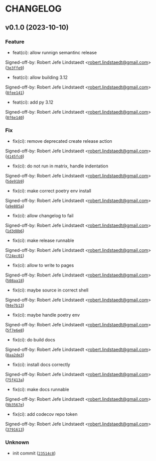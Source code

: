 # CHANGELOG



## v0.1.0 (2023-10-10)

### Feature

* feat(ci): allow runnign semantinc release

Signed-off-by: Robert Jefe Lindstaedt &lt;robert.lindstaedt@gmail.com&gt; ([`3e3ffe9`](https://github.com/eljefedelrodeodeljefe/py-helmet/commit/3e3ffe9d4d7b9b6d627b12a6bc9af70b5adc042e))

* feat(ci): allow building 3.12

Signed-off-by: Robert Jefe Lindstaedt &lt;robert.lindstaedt@gmail.com&gt; ([`8fee141`](https://github.com/eljefedelrodeodeljefe/py-helmet/commit/8fee141a9260a4070be554647a77c435f599d03c))

* feat(ci): add py 3.12

Signed-off-by: Robert Jefe Lindstaedt &lt;robert.lindstaedt@gmail.com&gt; ([`8f6e140`](https://github.com/eljefedelrodeodeljefe/py-helmet/commit/8f6e1407edfa2b39db7cdf5aa917a03ff3018b19))

### Fix

* fix(ci): remove deprecated create release action

Signed-off-by: Robert Jefe Lindstaedt &lt;robert.lindstaedt@gmail.com&gt; ([`4145fc0`](https://github.com/eljefedelrodeodeljefe/py-helmet/commit/4145fc0abc7b020cb2c3f80d32d6963ed5e804c9))

* fix(ci): do not run in matrix, handle indentation

Signed-off-by: Robert Jefe Lindstaedt &lt;robert.lindstaedt@gmail.com&gt; ([`5de91b9`](https://github.com/eljefedelrodeodeljefe/py-helmet/commit/5de91b901ff76477f6a7470b9f749b6004f30be6))

* fix(ci): make correct poetry env install

Signed-off-by: Robert Jefe Lindstaedt &lt;robert.lindstaedt@gmail.com&gt; ([`a9e885a`](https://github.com/eljefedelrodeodeljefe/py-helmet/commit/a9e885a3b59bdf043b31440c9edbee28f34516ce))

* fix(ci): allow changelog to fail

Signed-off-by: Robert Jefe Lindstaedt &lt;robert.lindstaedt@gmail.com&gt; ([`1d3d8b6`](https://github.com/eljefedelrodeodeljefe/py-helmet/commit/1d3d8b694a3508e6c6b96a0790b4c103419d0e5d))

* fix(ci): make release runnable

Signed-off-by: Robert Jefe Lindstaedt &lt;robert.lindstaedt@gmail.com&gt; ([`724ec01`](https://github.com/eljefedelrodeodeljefe/py-helmet/commit/724ec01f36cf3c7e3016e7a878975128127a4107))

* fix(ci): allow to write to pages

Signed-off-by: Robert Jefe Lindstaedt &lt;robert.lindstaedt@gmail.com&gt; ([`508aa18`](https://github.com/eljefedelrodeodeljefe/py-helmet/commit/508aa18275eadd8a9cb1c4bb0d5105f45f63d2c9))

* fix(ci): maybe source in correct shell

Signed-off-by: Robert Jefe Lindstaedt &lt;robert.lindstaedt@gmail.com&gt; ([`94e7b13`](https://github.com/eljefedelrodeodeljefe/py-helmet/commit/94e7b1380643b36f82b6c64b8601fe50e0f2dd40))

* fix(ci): maybe handle poetry env

Signed-off-by: Robert Jefe Lindstaedt &lt;robert.lindstaedt@gmail.com&gt; ([`5f7e6e8`](https://github.com/eljefedelrodeodeljefe/py-helmet/commit/5f7e6e83142b0f149b985b564226646cd6dceaa5))

* fix(ci): do build docs

Signed-off-by: Robert Jefe Lindstaedt &lt;robert.lindstaedt@gmail.com&gt; ([`8aa2de3`](https://github.com/eljefedelrodeodeljefe/py-helmet/commit/8aa2de35289cdb971b100be160bbb397ac1dd935))

* fix(ci): install docs correctly

Signed-off-by: Robert Jefe Lindstaedt &lt;robert.lindstaedt@gmail.com&gt; ([`75f413a`](https://github.com/eljefedelrodeodeljefe/py-helmet/commit/75f413a8653e6c70a1de2e79a8287e611f7e437d))

* fix(ci): make docs runnable

Signed-off-by: Robert Jefe Lindstaedt &lt;robert.lindstaedt@gmail.com&gt; ([`9b3567e`](https://github.com/eljefedelrodeodeljefe/py-helmet/commit/9b3567e6bd00a1c329af36dbb64ed717e28b943b))

* fix(ci): add codecov repo token

Signed-off-by: Robert Jefe Lindstaedt &lt;robert.lindstaedt@gmail.com&gt; ([`3791613`](https://github.com/eljefedelrodeodeljefe/py-helmet/commit/37916131356f19e3bd3ee13064cf45026f7272d8))

### Unknown

* init commit ([`23514c8`](https://github.com/eljefedelrodeodeljefe/py-helmet/commit/23514c8625ffd006324d898c796d6e675321d389))
